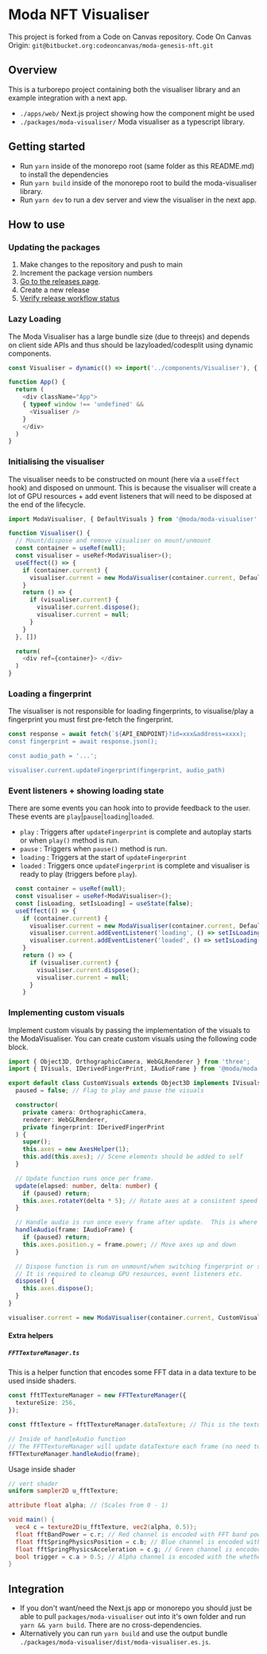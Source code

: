 # Moda NFT Visualiser

This project is forked from a Code on Canvas repository.
Code On Canvas Origin: `git@bitbucket.org:codeoncanvas/moda-genesis-nft.git`

## Overview

This is a turborepo project containing both the visualiser library and an example integration with a next app.

- `./apps/web/` Next.js project showing how the component might be used
- `./packages/moda-visualiser/` Moda visualiser as a typescript library. 

## Getting started

- Run `yarn` inside of the monorepo root (same folder as this README.md) to install the dependencies
- Run `yarn build` inside of the monorepo root to build the moda-visualiser library.
- Run `yarn dev` to run a dev server and view the visualiser in the next app.

## How to use

### Updating the packages

1. Make changes to the repository and push to main
2. Increment the package version numbers
3. [Go to the releases page](https://github.com/modadao/moda-visualiser/releases).
4. Create a new release
5. [Verify release workflow status](https://github.com/modadao/moda-visualiser/actions/workflows/github-release-package.yml)

### Lazy Loading
The Moda Visualiser has a large bundle size (due to threejs) and depends on client side APIs and thus should be lazyloaded/codesplit using dynamic components.

```javascript
const Visualiser = dynamic(() => import('../components/Visualiser'), { ssr: false })

function App() {
  return (
    <div className="App">
    { typeof window !== 'undefined' && 
      <Visualiser />
    }
    </div>
  )
}
```

### Initialising the visualiser

The visualiser needs to be constructed on mount (here via a `useEffect` hook) and disposed on unmount.
This is because the visualiser will create a lot of GPU resources + add event
listeners that will need to be disposed at the end of the lifecycle.

```javascript
import ModaVisualiser, { DefaultVisuals } from '@moda/moda-visualiser';

function Visualiser() {
  // Mount/dispose and remove visualiser on mount/unmount
  const container = useRef(null);
  const visualiser = useRef<ModaVisualiser>();
  useEffect(() => {
    if (container.current) {
      visualiser.current = new ModaVisualiser(container.current, DefaultVisuals);
    }
    return () => {
      if (visualiser.current) {
        visualiser.current.dispose();
        visualiser.current = null;
      }
    }
  }, [])

  return(
    <div ref={container}> </div>
  )
}
```

### Loading a fingerprint

The visualiser is not responsible for loading fingerprints, 
to visualise/play a fingerprint you must first pre-fetch the fingerprint.


```typescript
const response = await fetch(`${API_ENDPOINT}?id=xxx&address=xxxx);
const fingerprint = await response.json();

const audio_path = '...';

visualiser.current.updateFingerprint(fingerprint, audio_path)
```

### Event listeners + showing loading state

There are some events you can hook into to provide feedback to the user.
These events are `play`|`pause`|`loading`|`loaded`.  

- `play` : Triggers after `updateFingerprint` is complete and autoplay starts or when `play()` method is run. 
- `pause` : Triggers when `pause()` method is run. 
- `loading` : Triggers at the start of `updateFingerprint`
- `loaded` : Triggers once `updateFingerprint` is complete and visualiser is ready to play (triggers before `play`).

```typescript
  const container = useRef(null);
  const visualiser = useRef<ModaVisualiser>();
  const [isLoading, setIsLoading] = useState(false);
  useEffect(() => {
    if (container.current) {
      visualiser.current = new ModaVisualiser(container.current, DefaultVisuals);
      visualiser.current.addEventListener('loading', () => setIsLoading(true););
      visualiser.current.addEventListener('loaded', () => setIsLoading(false););
    }
    return () => {
      if (visualiser.current) {
        visualiser.current.dispose();
        visualiser.current = null;
      }
    }
```

### Implementing custom visuals

Implement custom visuals by passing the implementation of the visuals to the ModaVisualiser.  You can create custom visuals using the following code block.

```typescript
import { Object3D, OrthographicCamera, WebGLRenderer } from 'three';
import { IVisuals, IDerivedFingerPrint, IAudioFrame } from '@moda/moda-visualiser';

export default class CustomVisuals extends Object3D implements IVisuals {
  paused = false; // Flag to play and pause the visuals

  constructor(
    private camera: OrthographicCamera,
    renderer: WebGLRenderer,
    private fingerprint: IDerivedFingerPrint
  ) {
    super();
    this.axes = new AxesHelper(1);
    this.add(this.axes); // Scene elements should be added to self 
  }

  // Update function runs once per frame.
  update(elapsed: number, delta: number) {
    if (paused) return;
    this.axes.rotateY(delta * 5); // Rotate axes at a consistent speed
  }

  // Handle audio is run once every frame after update.  This is where you add the audio reactivity.
  handleAudio(frame: IAudioFrame) {
    if (paused) return;
    this.axes.position.y = frame.power; // Move axes up and down 
  }

  // Dispose function is run on unmount/when switching fingerprint or settings.
  // It is required to cleanup GPU resources, event listeners etc.
  dispose() {
    this.axes.dispose();
  }
}

visualiser.current = new ModaVisualiser(container.current, CustomVisuals);
```

#### Extra helpers

##### `FFTTextureManager.ts`

This is a helper function that encodes some FFT data in a data texture to be used inside shaders.

```typescript
const fftTTextureManager = new FFTTextureManager({
  textureSize: 256,
});

const fftTexture = fftTTextureManager.dataTexture; // This is the texture object that can be bound to a shader

// Inside of handleAudio function
// The FFTTextureManager will update dataTexture each frame (no need to rebind).
fFTTextureManager.handleAudio(frame);
```

Usage inside shader
```glsl
// vert shader
uniform sampler2D u_fftTexture;

attribute float alpha; // (Scales from 0 - 1)

void main() {
  vec4 c = texture2D(u_fftTexture, vec2(alpha, 0.5));
  float fftBandPower = c.r; // Red channel is encoded with FFT band power (i.e. raw FFT data).
  float fftSpringPhysicsPosition = c.b; // Blue channel is encoded with a spring physics version of the FFT band power.
  float fftSpringPhysicsAcceleration = c.g; // Green channel is encoded with the acceleration of the FFT band (not very useful);
  bool trigger = c.a > 0.5; // Alpha channel is encoded with the whether or not the band is being "triggered" right now.
}
```



## Integration

- If you don't want/need the Next.js app or monorepo you should just be able to pull `packages/moda-visualiser` out into it's own folder and run `yarn && yarn build`.  There are no cross-dependencies.
- Alternatively you can run `yarn build` and use the output bundle `./packages/moda-visualiser/dist/moda-visualiser.es.js`.
